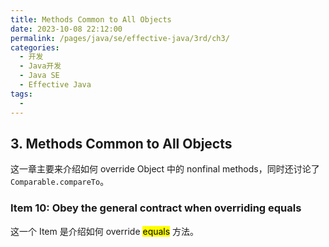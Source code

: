 ```yaml
---
title: Methods Common to All Objects
date: 2023-10-08 22:12:00
permalink: /pages/java/se/effective-java/3rd/ch3/
categories:
  - 开发
  - Java开发
  - Java SE
  - Effective Java
tags:
  - 
---
```


## 3. Methods Common to All Objects

这一章主要来介绍如何 override Object 中的 nonfinal methods，同时还讨论了 `Comparable.compareTo`。

### Item 10: Obey the general contract when overriding **equals**

这一个 Item 是介绍如何 override <mark>equals</mark> 方法。

